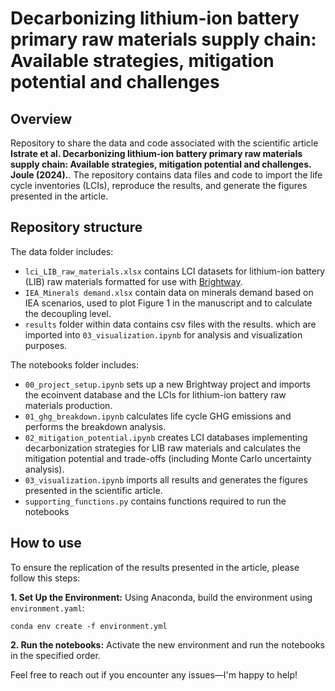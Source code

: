 # Decarbonizing lithium-ion battery primary raw materials supply chain: Available strategies, mitigation potential and challenges

## Overview
Repository to share the data and code associated with the scientific article **Istrate et al. Decarbonizing lithium-ion battery primary raw materials supply chain: Available strategies, mitigation potential and challenges. Joule (2024).**. The repository contains data files and code to import the life cycle inventories (LCIs), reproduce the results, and generate the figures presented in the article.

## Repository structure
The data folder includes:
- `lci_LIB_raw_materials.xlsx` contains LCI datasets for lithium-ion battery (LIB) raw materials formatted for use with [Brightway](https://github.com/brightway-lca).
- `IEA_Minerals demand.xlsx` contain data on minerals demand based on IEA scenarios, used to plot Figure 1 in the manuscript and to calculate the decoupling level.
- `results` folder within data contains csv files with the results. which are imported into `03_visualization.ipynb` for analysis and visualization purposes.

The notebooks folder includes:
- `00_project_setup.ipynb` sets up a new Brightway project and imports the ecoinvent database and the LCIs for lithium-ion battery raw materials production.
- `01_ghg_breakdown.ipynb` calculates life cycle GHG emissions and performs the breakdown analysis.
- `02_mitigation_potential.ipynb` creates LCI databases implementing decarbonization strategies for LIB raw materials and calculates the mitigation potential and trade-offs (including Monte Carlo uncertainty analysis).
- `03_visualization.ipynb` imports all results and generates the figures presented in the scientific article.
- `supporting_functions.py` contains functions required to run the notebooks

## How to use
To ensure the replication of the results presented in the article, please follow this steps:

**1. Set Up the Environment:**
Using Anaconda, build the environment using `environment.yaml`:
```
conda env create -f environment.yml
```

**2. Run the notebooks:**
Activate the new environment and run the notebooks in the specified order.

Feel free to reach out if you encounter any issues—I'm happy to help!
